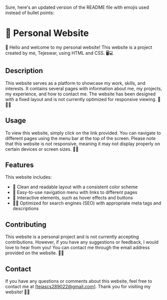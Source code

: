 
Sure, here's an updated version of the README file with emojis used instead of bullet points:

# 🧠 Personal Website

👋 Hello and welcome to my personal website! This website is a project created by me, Tejeswar, using HTML and CSS. 🖥️💻

## Description

This website serves as a platform to showcase my work, skills, and interests. It contains several pages with information about me, my projects, my experience, and how to contact me. The website has been designed with a fixed layout and is not currently optimized for responsive viewing. 📝👨‍💻

## Usage

To view this website, simply click on the link provided. You can navigate to different pages using the menu bar at the top of the screen. Please note that this website is not responsive, meaning it may not display properly on certain devices or screen sizes. 📱🚫

## Features

This website includes:

- 🎨 Clean and readable layout with a consistent color scheme
- 🧭 Easy-to-use navigation menu with links to different pages
- 🤩 Interactive elements, such as hover effects and buttons
- 🕵️‍♂️ Optimized for search engines (SEO) with appropriate meta tags and descriptions

## Contributing

This website is a personal project and is not currently accepting contributions. However, if you have any suggestions or feedback, I would love to hear from you! You can contact me through the email address provided on the website. 📧👋

## Contact

If you have any questions or comments about this website, feel free to contact me at [tejascs289022@gmail.com]. Thank you for visiting my website! 🙏😊
